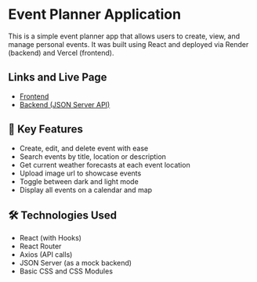 # Event Planner Application

This is a simple event planner app that allows users to create, view, and manage personal events. It was built using React and deployed via Render (backend) and Vercel (frontend).

## Links and Live Page

- [Frontend](https://finnish-event-planner.vercel.app/)
- [Backend (JSON Server API)](https://finnish-event-planner.onrender.com/events)

## 📝 Key Features

- Create, edit, and delete event with ease
- Search events by title, location or description
- Get current weather forecasts at each event location
- Upload image url to showcase events
- Toggle between dark and light mode
- Display all events on a calendar and map

## 🛠️ Technologies Used </h2>

- React (with Hooks)
- React Router
- Axios (API calls)
- JSON Server (as a mock backend)
- Basic CSS and CSS Modules
